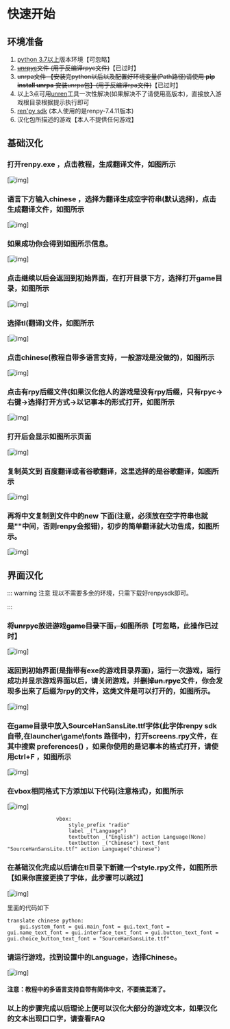 # 快速开始

## 环境准备

1. [python 3.7以上](https://www.python.org/)版本环境【可忽略】
2. ~~[unrpyc](https://github.com/CensoredUsername/unrpyc/releases/tag/v1.1.7)文件 (用于反编译rpyc文件)~~【已过时】
3. ~~unrpa文件 【安装完python以后以及配置好环境变量(Path路径)请使用 **pip install unrpa** 安装unrpa包】(用于反编译rpa文件)~~【已过时】
4. 以上3点可用[unren](https://dclef.lanzouj.com/iaveH00ukc1e)工具一次性解决(如果解决不了请使用高版本)，直接放入游戏根目录根据提示执行即可
5. [ren'py sdk](https://www.renpy.org/latest.html) (本人使用的是renpy-7.4.11版本)
6. 汉化包所描述的游戏【本人不提供任何游戏】

## 基础汉化

### 打开renpy.exe ，点击教程，生成翻译文件，如图所示

[![img](https://cdn.jsdelivr.net/gh/dclef/CDN/renpy/quick_start_1.png)]

### 语言下方输入**chinese** ，选择为翻译生成空字符串(默认选择)，点击生成翻译文件，如图所示

[![img](https://cdn.jsdelivr.net/gh/dclef/CDN/renpy/quick_start_2.png)]

### 如果成功你会得到如图所示信息。

[![img](https://cdn.jsdelivr.net/gh/dclef/CDN/renpy/quick_start_3.png)]

### 点击继续以后会返回到初始界面，在打开目录下方，选择打开game目录，如图所示

[![img](https://cdn.jsdelivr.net/gh/dclef/CDN/renpy/quick_start_4.png)]

### 选择tl(翻译)文件，如图所示

[![img](https://cdn.jsdelivr.net/gh/dclef/CDN/renpy/quick_start_5.png)]

### 点击chinese(教程自带多语言支持，一般游戏是没做的)，如图所示

[![img](https://cdn.jsdelivr.net/gh/dclef/CDN/renpy/quick_start_6.png)]

### 点击有rpy后缀文件(如果汉化他人的游戏是没有rpy后缀，只有rpyc->右键->选择打开方式->以记事本的形式打开，如图所示

[![img](https://cdn.jsdelivr.net/gh/dclef/CDN/renpy/quick_start_7.png)]

### 打开后会显示如图所示页面

[![img](https://cdn.jsdelivr.net/gh/dclef/CDN/renpy/quick_start_8.png)]

### 复制英文到 百度翻译或者谷歌翻译，这里选择的是谷歌翻译，如图所示

[![img](https://cdn.jsdelivr.net/gh/dclef/CDN/renpy/quick_start_9.png)]

### 再将中文复制到文件中的new 下面(注意，必须放在空字符串也就是""中间，否则renpy会报错)，初步的简单翻译就大功告成，如图所示。

[![img](https://cdn.jsdelivr.net/gh/dclef/CDN/renpy/quick_start_10.png)]

## 界面汉化

::: warning 注意
现以不需要多余的环境，只需下载好renpysdk即可。

:::

### ~~将unrpyc放进游戏game目录下面，如图所示~~【可忽略，此操作已过时】

[![img](https://cdn.jsdelivr.net/gh/dclef/CDN/renpy/quick_start_11.png)]

### 返回到初始界面(是指带有exe的游戏目录界面)，运行一次游戏，运行成功并显示游戏界面以后，请关闭游戏，并~~删掉un.rpyc~~文件，你会发现多出来了后缀为rpy的文件，这类文件是可以打开的，如图所示。

[![img](https://cdn.jsdelivr.net/gh/dclef/CDN/renpy/quick_start_12.png)]

### 在game目录中放入SourceHanSansLite.ttf字体(此字体renpy sdk自带,在launcher\game\fonts 路径中)，打开**screens.rpy**文件，在其中搜索 preferences() ，如果你使用的是记事本的格式打开，请使用ctrl+F ，如图所示

[![img](https://cdn.jsdelivr.net/gh/dclef/CDN/renpy/quick_start_13.png)]

### 在vbox相同格式下方添加以下代码(注意格式)，如图所示

[![img](https://cdn.jsdelivr.net/gh/dclef/CDN/renpy/quick_start_14.png)]

```
                vbox:
                    style_prefix "radio"
                    label _("Language")
                    textbutton _("English") action Language(None)
                    textbutton _("Chinese") text_font "SourceHanSansLite.ttf" action Language("chinese")
```

### 在基础汉化完成以后请在tl目录下新建一个style.rpy文件，如图所示【如果你直接更换了字体，此步骤可以跳过】

[![img](https://cdn.jsdelivr.net/gh/dclef/CDN/renpy/quick_start_15.png)]

里面的代码如下

```
translate chinese python:
    gui.system_font = gui.main_font = gui.text_font = gui.name_text_font = gui.interface_text_font = gui.button_text_font = gui.choice_button_text_font = "SourceHanSansLite.ttf"
```

### 请运行游戏，找到设置中的Language，选择Chinese。

[![img](https://cdn.jsdelivr.net/gh/dclef/CDN/renpy/quick_start_16.png)]

#### 注意：教程中的多语言支持自带有简体中文，不要搞混淆了。

### 以上的步骤完成以后理论上便可以汉化大部分的游戏文本，如果汉化的文本出现口口字，请查看FAQ